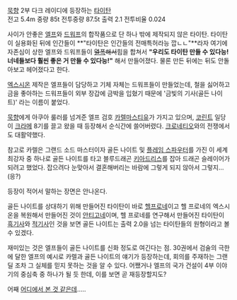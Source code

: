 [묵향](%EB%AC%B5%ED%96%A5.md) 2부 다크 레이디에 등장하는
[타이탄](%ED%83%80%EC%9D%B4%ED%83%84%28%EB%AC%B5%ED%96%A5%29.md)  
전고 5.4m 중량 85t 전투중량 87.5t 출력 2.1 전투비율 0.024

사이가 안좋은 [엘프](%EC%97%98%ED%94%84.md)와
[드워프](%EB%93%9C%EC%9B%8C%ED%94%84.md)의 합작품으로 단 하나 밖에 제작되지 않은 타이탄. 타이탄이 실용화된
뒤에 인간들이 **"타이탄은 인간들의 전매특허라능 깝ㄴㄴ"**라자 여기에 자존심이 상한 엘프와 드워프들이
<del>[열폭](%EC%97%B4%ED%8F%AD.md)해서</del>힘을 합쳐서 **"우리도 타이탄 만들 수 있다능! 너네들보다
훨씬 좋은 거 만들 수 있다능!"** 해서 만들어졌다. 물론 만든 뒤에는 뒤도 안돌아보고 헤어졌다고 한다.

[엑스시온](%EC%97%91%EC%8A%A4%EC%8B%9C%EC%98%A8.md) 제작은 엘프들이 담당하고 기체 자체는 드워프들이
만들었는데, 철을 싫어하고 금을 좋아하는 드워프들이 외부 장갑에 금박을 입혔기 때문에 '금빛의 기사(골든 나이트)' 라는 이름이 붙었다.

[묵향](%EB%AC%B5%ED%96%A5.md)에게 아쿠아 룰러를 넘겨준 엘프 검호 [카렐마스티유](%EC%B9%B4%EB%A0%90%20%EB%A7%88%EC%8A%A4%ED%8B%B0%EC%9C%A0.md)가 가지고
있으며, [코린트](%EC%BD%94%EB%A6%B0%ED%8A%B8.md) 일당이
[크라메](%ED%81%AC%EB%9D%BC%EB%A9%94.md) 8기를 끌고 왔을 때 등장해서 순식간에 쓸어버렸다.
[크로네티오](%ED%81%AC%EB%A1%9C%EB%84%A4%ED%8B%B0%EC%98%A4.md)와의 전쟁에서도 대활약했다.

참고로 카렐은 그랜드 소드 마스터이자 골든 나이트 및 [플레임 스파우터](%ED%94%8C%EB%A0%88%EC%9E%84%20%EC%8A%A4%ED%8C%8C%EC%9A%B0%ED%84%B0.md)를 가진 이 세계 최강자 중 하나로 골든 나이트를 타고 블루드래곤
[키아드리스](%ED%82%A4%EC%95%84%EB%93%9C%EB%A6%AC%EC%8A%A4.md)를 잡아 드래곤 슬레이어가 되려고
했었다. 잡으려다 눈맞아서 결혼해버리는 바람에 그렇게 되지 않아서 그렇지...(응?)

등장이 적어서 말하는 장면은 안나온다.  

골든 나이트를 상대하기 위해 만들어진 타이탄이 바로 [헬프로네](%ED%97%AC%20%ED%94%84%EB%A1%9C%EB%84%A4.md)이고 헬 프로네의 엑스시온을 복원해서 만들어진
것이 [안티고네](%EC%95%88%ED%8B%B0%EA%B3%A0%EB%84%A4.md)이며, 헬 프로네를 연구해서 만들어진 타이탄이
[흑기사](%ED%9D%91%EA%B8%B0%EC%82%AC.md)와
[적기사](%EC%A0%81%EA%B8%B0%EC%82%AC.md)인 것을 보면 골든 나이트는 출력 2.0을 넘는 타이탄들의 원형이라고
볼 수 있겠다.

재미있는 것은 엘프들이 골든 나이트를 신화 정도로 여긴다는 점. 30권에서 검술의 극한에 달한 엘프의 예시로 카렐과 골든 나이트의 얘기가
등장하는데, 회의를 주재하는 그랜딜 조차 그 실체를 믿지 못하는 것을 알 수 있다. 어쨌거나 엘프의 국가 건설이 4부 이야기의 중심축 중
하나가 될 듯 한데, 이를 보면 곧 재등장할지도?  

어째 [어디에서 본 것 같은데](%EB%82%98%EC%9D%B4%ED%8A%B8%20%EC%98%A4%EB%B8%8C%20%EA%B3%A8%EB%93%9C.md).....

